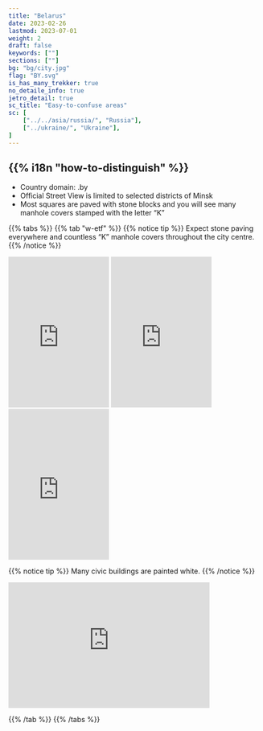 ```yaml
---
title: "Belarus"
date: 2023-02-26
lastmod: 2023-07-01
weight: 2
draft: false
keywords: [""]
sections: [""]
bg: "bg/city.jpg"
flag: "BY.svg"
is_has_many_trekker: true
no_detaile_info: true
jetro_detail: true
sc_title: "Easy-to-confuse areas"
sc: [
    ["../../asia/russia/", "Russia"],
    ["../ukraine/", "Ukraine"],
]
---
```


<div class="main-desciption country-description">
    <h2 class="section-title">{{% i18n "how-to-distinguish" %}}</h2>
    <ul class="rule-list">
        <li>Country domain: <span class="quiz">.by</span></li>
        <li>Official Street View is limited to selected districts of Minsk</li>
        <li>Most squares are paved with stone blocks and you will see many manhole covers stamped with the letter <span class="quiz">“K”</span></li>
    </ul>
</div>


{{% tabs %}}
{{% tab "w-etf" %}}
{{% notice tip %}}
Expect stone paving everywhere and countless “K” manhole covers throughout the city centre.
{{% /notice %}}
<div class="googlemap-if">
<iframe src="https://www.google.com/maps/embed?pb=!4v1684839546092!6m8!1m7!1sRvilFrmxTUu_ktZNQGR_8w!2m2!1d53.9050135942701!2d27.55790966118029!3f285.67276634444164!4f-41.92674471643289!5f2.8389722394786565" width="200" height="300" style="border:0;" allowfullscreen="" loading="lazy" referrerpolicy="no-referrer-when-downgrade"></iframe>
<iframe src="https://www.google.com/maps/embed?pb=!4v1684839580554!6m8!1m7!1svvlsyjstsE7ktkOXzVJopw!2m2!1d53.90544881962982!2d27.56236196070888!3f17.845837469554887!4f-46.422613261279174!5f1.7195235692251933" width="200" height="300" style="border:0;" allowfullscreen="" loading="lazy" referrerpolicy="no-referrer-when-downgrade"></iframe>
<iframe src="https://www.google.com/maps/embed?pb=!4v1684839770562!6m8!1m7!1s1jHi44wUb5rJXMkeTQX0dw!2m2!1d53.90527312127707!2d27.5567832036933!3f46.52788210245683!4f-28.775832840052544!5f3.3140585618822653" width="200" height="300" style="border:0;" allowfullscreen="" loading="lazy" referrerpolicy="no-referrer-when-downgrade"></iframe>
</div>

{{% notice tip %}}
Many civic buildings are painted white.
{{% /notice %}}
<div class="googlemap-if">
<iframe src="https://www.google.com/maps/embed?pb=!4v1684840245823!6m8!1m7!1stIqRPy8LT-pYZpkl41Q23Q!2m2!1d53.9035371428635!2d27.55850330730972!3f190.9478999200197!4f21.721484743941758!5f0.7820865974627469" width="400" height="250" style="border:0;" allowfullscreen="" loading="lazy" referrerpolicy="no-referrer-when-downgrade"></iframe>
</div>

{{% /tab %}}
{{% /tabs %}}
